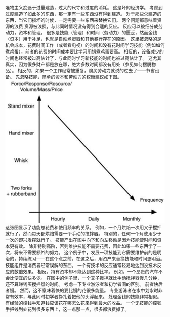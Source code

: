 唯物主义痴迷于过量建造，过大的尺寸和过度的消耗。
 这是坏的经济学。
考虑到过度建造了如此多的东西，那一定有一些东西没有得到建造。
对于那些欠建造的东西，当它们损坏的时候，一定需要一些东西来替换它们。
两个问题都意味着资源的浪费
资源被浪费，与此同时情况没有得到合适的反应。
反应可以被细分成劳动力，资本和管理。
很多是技能（管理）和时间（劳动力）的匮乏，然而金钱（资本）用于补足，也就是自动煮蛋器和其他暴行存在的原因。
这里被忽略的是机会成本，花费时间工作（或者看电视）的时间和没有花时间学习技能（例如如何煮鸡蛋），前者的花费的时间成本要比学习用锅煮鸡蛋要高。
相反的，设备减少的时间也经常被过高估计了，与此同时学习新技能的时间也被过高估计了。
这尤其真实，因为很多财产都是放在哪，绝大多数时间都没有用处（参见如何摆脱物品）。
相反的，如果一个工作经常被重复，购买劳动力就说的过去了——节省设备。
先忽略技能，简单的资本和劳动力的权衡建议如下图。
![figure1](../img/7-c-iv-fig1.png)
这张图显示了功能总花费和使用频率的关系。
例如，一个月烘焙一次用叉子搅拌就行了，然而每天都烘焙需要一个手动的搅拌器。
特别的，任何一个月使用少于一次的即兴发挥就行了。
技能产出在图中向下和向左移动是因为技能使时间和资本更有效。
除非特别高阶，否则维护技能不需要花费，因此如果一些东西学了一次，将来不需要额外的努力。
这个例子中，发展一项技能到它需要维护前的是明治的，持续练习——在这个点之前，在这之后，用资产来替换技能和时间更明治。
技能组件是消费者经常误解的东西。
一个有技术的反应通常轻易地达到没技术反应的数倍效果。
相反，持有资本却不能达到这种比率。
例如，一个昂贵的汽车不会比便宜的快多少。
在图中的例子里，一个叉子搅拌就比手动搅拌器慢几分钟，还不算赚钱买搅拌器的时间。
考虑一下专业游泳者和初学者间的区别。
 前者快后者慢。
然而，这不意味着快的要比慢的花很多能量。
专业游泳者在水中划水时非常有效率，与此同时初学者挣扎着把他的头浮起来。
处理金钱的技能非常相似。
有经验的控钱手知道钱应该花在哪怎么花来得到最大的收益。
一个无技能的控钱手把钱到处花到很多东西上，这一点那一点，很多都浪费掉了。
